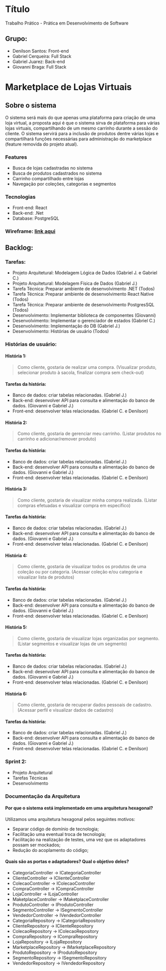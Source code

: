 # Título
Trabalho Prático - Prática em Desenvolvimento de Software

## Grupo:
- Denilson Santos: Front-end
- Gabriel Cerqueira: Full Stack
- Gabriel Juarez: Back-end
- Giovanni Braga: Full Stack


# Marketplace de Lojas Virtuais

## Sobre o sistema
O sistema será mais do que apenas uma plataforma para criação de uma loja virtual, a proposta aqui é que o sistema sirva de plataforma para várias lojas virtuais, compartilhando de um mesmo carrinho durante a sessão do cliente. O sistema servirá para a inclusão de produtos dentre várias lojas e compartilhará funções necessárias para administração do marketplace (feature removida do projeto atual).

### Features
- Busca de lojas cadastradas no sistema
- Busca de produtos cadastrados no sistema
- Carrinho compartilhado entre lojas
- Navegação por coleções, categorias e segmentos

### Tecnologias
- Front-end: React
- Back-end: .Net
- Database: PostgreSQL

### Wireframe: [link aqui](https://www.figma.com/proto/Lhrwxzrhidbpt4GYjM428a/Marketplace?node-id=2%3A3&scaling=scale-down&page-id=0%3A1&starting-point-node-id=2%3A3)


## Backlog: 

### Tarefas:
- Projeto Arquitetural: Modelagem Lógica de Dados (Gabriel J. e Gabriel C.)
- Projeto Arquitetural: Modelagem Física de Dados (Gabriel J.)
- Tarefa Técnica: Preparar ambiente de desenvolvimento .NET (Todos)
- Tarefa Técnica: Preparar ambiente de desenvolvimento React Native (Todos)
- Tarefa Técnica: Preparar ambiente de desenvolvimento PostgresSQL (Todos)
- Desenvolvimento: Implementar biblioteca de componentes (Giovanni)
- Desenvolvimento: Implementar o gerenciador de estados (Gabriel C.)
- Desenvolvimento: Implementação do DB (Gabriel J.)
- Desenvolvimento: Histórias de usuário (Todos)


### Histórias de usuário:

#### História 1:
> Como cliente, gostaria de realizar uma compra. (Visualizar produto, selecionar produto à sacola, finalizar compra sem check-out)

#### Tarefas da história:
- Banco de dados: criar tabelas relacionadas. (Gabriel J.)
- Back-end: desenvolver API para consulta e alimentação do banco de dados. (Giovanni e Gabriel J.)
- Front-end: desenvolver telas relacionadas. (Gabriel C. e Denilson)


#### História 2:
> Como cliente, gostaria de gerenciar meu carrinho. (Listar produtos no carrinho e adicionar/remover produto)

#### Tarefas da história:
- Banco de dados: criar tabelas relacionadas. (Gabriel J.)
- Back-end: desenvolver API para consulta e alimentação do banco de dados. (Giovanni e Gabriel J.)
- Front-end: desenvolver telas relacionadas. (Gabriel C. e Denilson)


#### História 3:
> Como cliente, gostaria de visualizar minha compra realizada. (Listar compras efetuadas e visualizar compra em específico)

#### Tarefas da história:
- Banco de dados: criar tabelas relacionadas. (Gabriel J.)
- Back-end: desenvolver API para consulta e alimentação do banco de dados. (Giovanni e Gabriel J.)
- Front-end: desenvolver telas relacionadas. (Gabriel C. e Denilson)


#### História 4:
> Como cliente, gostaria de visualizar todos os produtos de uma coleção ou por categoria. (Acessar coleção e/ou categoria e visualizar lista de produtos)

#### Tarefas da história:
- Banco de dados: criar tabelas relacionadas. (Gabriel J.)
- Back-end: desenvolver API para consulta e alimentação do banco de dados. (Giovanni e Gabriel J.)
- Front-end: desenvolver telas relacionadas. (Gabriel C. e Denilson)


#### História 5:
> Como cliente, gostaria de visualizar lojas organizadas por segmento. (Listar segmentos e visualizar lojas de um segmento)

#### Tarefas da história:
- Banco de dados: criar tabelas relacionadas. (Gabriel J.)
- Back-end: desenvolver API para consulta e alimentação do banco de dados. (Giovanni e Gabriel J.)
- Front-end: desenvolver telas relacionadas. (Gabriel C. e Denilson)


#### História 6:
> Como cliente, gostaria de recuperar dados pessoais de cadastro. (Acessar perfil e visualizar dados de cadastro)

#### Tarefas da história:
- Banco de dados: criar tabelas relacionadas. (Gabriel J.)
- Back-end: desenvolver API para consulta e alimentação do banco de dados. (Giovanni e Gabriel J.)
- Front-end: desenvolver telas relacionadas. (Gabriel C. e Denilson)


### Sprint 2:
- Projeto Arquitetural
- Tarefas Técnicas
- Desenvolvimento 


### Documentação da Arquitetura

#### Por que o sistema está implementado em uma arquitetura hexagonal?
Utilizamos uma arquitetura hexagonal pelos seguintes motivos:
  - Separar código de domínio de tecnologia;
  - Facilitação uma eventual troca de tecnologia;
  - Facilitação na realização de testes, uma vez que os adaptadores possam ser mockados;
  - Redução do acoplamento do código;

#### Quais são as portas e adaptadores? Qual o objetivo deles?
  - CategoriaController -> ICategoriaController
  - ClienteController -> IClienteController
  - ColecaoController -> IColecaoController
  - CompraController -> ICompraController
  - LojaController -> ILojaController
  - MaketplaceController -> IMaketplaceController
  - ProdutoController -> IProdutoController
  - SegmentoController -> ISegmentoController
  - VendedorController -> IVendedorController
  - CategoriaRepository -> ICategoriaRepository
  - ClienteRepository -> IClienteRepository
  - ColecaoRepository -> IColecaoRepository
  - CompraRepository -> ICompraRepository
  - LojaRepository -> ILojaRepository
  - MarketplaceRepository -> IMarketplaceRepository
  - ProdutoRepository -> IProdutoRepository
  - SegmentoRepository -> ISegmentoRepository
  - VendedorRepository -> IVendedorRepository
